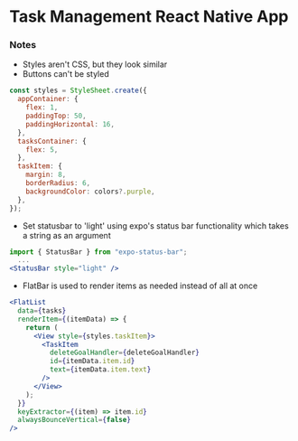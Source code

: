 # Task Management React Native App

### Notes

- Styles aren't CSS, but they look similar
- Buttons can't be styled

```js
const styles = StyleSheet.create({
  appContainer: {
    flex: 1,
    paddingTop: 50,
    paddingHorizontal: 16,
  },
  tasksContainer: {
    flex: 5,
  },
  taskItem: {
    margin: 8,
    borderRadius: 6,
    backgroundColor: colors?.purple,
  },
});
```

- Set statusbar to 'light' using expo's status bar functionality which takes a string as an argument

```jsx
import { StatusBar } from "expo-status-bar";
  ...
<StatusBar style="light" />
```

- FlatBar is used to render items as needed instead of all at once

```jsx
<FlatList
  data={tasks}
  renderItem={(itemData) => {
    return (
      <View style={styles.taskItem}>
        <TaskItem
          deleteGoalHandler={deleteGoalHandler}
          id={itemData.item.id}
          text={itemData.item.text}
        />
      </View>
    );
  }}
  keyExtractor={(item) => item.id}
  alwaysBounceVertical={false}
/>
```
